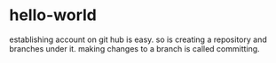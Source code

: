 # hello-world
establishing account on git hub is easy. so is creating a repository and branches under it. making changes to a branch is called committing.
